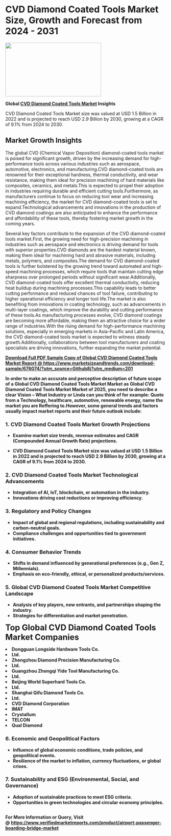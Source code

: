 <H1>CVD Diamond Coated Tools Market Size, Growth and Forecast from 2024 - 2031</H1><img class="aligncenter size-medium wp-image-584254" src="https://thirdeyenews.in/wp-content/uploads/2024/09/Global-Market-Research-300x168.jpeg" alt="" width="300" height="168" /><p><strong>Global&nbsp;<a href="https://www.marketsizeandtrends.com/download-sample/676074/?utm_source=Github8j?utm_medium=201">CVD Diamond Coated Tools Market</a> Insights</strong></p><p>CVD Diamond Coated Tools Market size was valued at USD 1.5 Billion in 2022 and is projected to reach USD 2.9 Billion by 2030, growing at a CAGR of 9.1% from 2024 to 2030.</p><p><h2>Market Growth Insights</h2> <p>The global CVD (Chemical Vapor Deposition) diamond-coated tools market is poised for significant growth, driven by the increasing demand for high-performance tools across various industries such as aerospace, automotive, electronics, and manufacturing.CVD diamond-coated tools are renowned for their exceptional hardness, thermal conductivity, and wear resistance, making them ideal for precision machining of hard materials like composites, ceramics, and metals.This is expected to propel their adoption in industries requiring durable and efficient cutting tools.Furthermore, as manufacturers continue to focus on reducing tool wear and increasing machining efficiency, the market for CVD diamond-coated tools is set to expand.Technological advancements and innovations in the production of CVD diamond coatings are also anticipated to enhance the performance and affordability of these tools, thereby fostering market growth in the coming years.<a href="download_link_here" target="_blank"><strong></strong></a></p> <p>Several key factors contribute to the expansion of the CVD diamond-coated tools market.First, the growing need for high-precision machining in industries such as aerospace and electronics is driving demand for tools with superior properties.CVD diamonds are the hardest material known, making them ideal for machining hard and abrasive materials, including metals, polymers, and composites.The demand for CVD diamond-coated tools is further bolstered by the growing trend toward automated and high-speed machining processes, which require tools that maintain cutting edge sharpness over prolonged periods without significant wear.Additionally, CVD diamond-coated tools offer excellent thermal conductivity, reducing heat buildup during machining processes.This capability leads to better cutting performance and reduced chances of tool failure, contributing to higher operational efficiency and longer tool life.The market is also benefiting from innovations in coating technology, such as advancements in multi-layer coatings, which improve the durability and cutting performance of these tools.As manufacturing processes evolve, CVD diamond coatings are becoming more affordable, making them an attractive choice for a wider range of industries.With the rising demand for high-performance machining solutions, especially in emerging markets in Asia-Pacific and Latin America, the CVD diamond-coated tools market is expected to witness steady growth.Additionally, collaborations between tool manufacturers and coating specialists are driving innovations, further expanding the market potential.<a href="get_more_info_link_here"><strong></p><p><span class=""><strong>Download Full PDF Sample Copy of Global CVD Diamond Coated Tools Market Report</strong> @ <a href="https://www.marketsizeandtrends.com/download-sample/676074/?utm_source=Github8j?utm_medium=201" target="_blank">https://www.marketsizeandtrends.com/download-sample/676074/?utm_source=Github8j?utm_medium=201</a></span></p><p>In order to make an accurate and perceptive description of future scope of a Global&nbsp;CVD Diamond Coated Tools Market Market as Global&nbsp;CVD Diamond Coated Tools Market Market of 2025, you need to describe a clear Vision &ndash; What Industry or Linda can you think of for example: Quote from a Technology, healthcare, automotive, renewable energy, name the market you are Reffering to.However, some general trends and factors usually impact market reports and their future outlook include:</p><h3>1.&nbsp;<strong>CVD Diamond Coated Tools Market Growth Projections</strong></h3><ul><li>Examine market size trends, revenue estimates and CAGR (Compounded Annual Growth Rate) projections.</li><li><p>CVD Diamond Coated Tools Market size was valued at USD 1.5 Billion in 2022 and is projected to reach USD 2.9 Billion by 2030, growing at a CAGR of 9.1% from 2024 to 2030.</p></li></ul><h3>2.&nbsp;<strong>CVD Diamond Coated Tools Market Technological Advancements</strong></h3><ul><li>Integration of AI, IoT, blockchain, or automation in the industry.</li><li>Innovations driving cost reductions or improving efficiency.</li></ul><h3>3.&nbsp;<strong>Regulatory and Policy Changes</strong></h3><ul><li>Impact of global and regional regulations, including sustainability and carbon-neutral goals.</li><li>Compliance challenges and opportunities tied to government initiatives.</li></ul><h3>4.&nbsp;<strong>Consumer Behavior Trends</strong></h3><ul><li>Shifts in demand influenced by generational preferences (e.g., Gen Z, Millennials).</li><li>Emphasis on eco-friendly, ethical, or personalized products/services.</li></ul><h3>5.&nbsp;<strong>Global CVD Diamond Coated Tools Market Competitive Landscape</strong></h3><ul><li>Analysis of key players, new entrants, and partnerships shaping the industry.</li><li>Strategies for differentiation and market penetration.</li></ul><p data-pm-slice="1 1 []"><span style="color: inherit; font-family: inherit; font-size: 25px;">Top Global CVD Diamond Coated Tools Market Companies</span></p><div class="" data-test-id=""><p><li>Dongguan Longside Hardware Tools Co.</li><li> Ltd.</li><li> Zhengzhou Diamond Precision Manufacturing Co.</li><li> Ltd.</li><li> Guangzhou Zhongqi Yide Tool Manufacturing Co.</li><li> Ltd.</li><li> Beijing World Superhard Tools Co.</li><li> Ltd.</li><li> Shanghai Qifu Diamond Tools Co.</li><li> Ltd.</li><li> CVD Diamond Corporation</li><li> IMAT</li><li> Crystallum</li><li> TELCON</li><li> Qual Diamond</li></p></div><h3>6.&nbsp;<strong>Economic and Geopolitical Factors</strong></h3><ul><li>Influence of global economic conditions, trade policies, and geopolitical events.</li><li>Resilience of the market to inflation, currency fluctuations, or global crises.</li></ul><h3>7.&nbsp;<strong>Sustainability and ESG (Environmental, Social, and Governance)</strong></h3><ul><li>Adoption of sustainable practices to meet ESG criteria.</li><li>Opportunities in green technologies and circular economy principles.</li></ul><h2><strong style="font-size: 14px;">For More Information or Query, Visit @&nbsp;</strong><a style="background-color: #ffffff; font-size: 14px;" href="https://www.marketsizeandtrends.com/report/cvd-diamond-coated-tools-market/" target="_blank">https://www.verifiedmarketreports.com/product/airport-passenger-boarding-bridge-market</a></h2>
